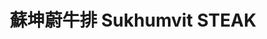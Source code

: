 ---
title: "蘇坤蔚牛排 Sukhumvit STEAK"
description: "蘇坤蔚牛排 Sukhumvit STEAK"
layout: shop
keywords:
  - 美食競賽
  - 台灣美食
  - 美食精選
datePublished: "2025-06-30"
dateModified: "2025-07-05"
city: "台中市"
district: "北區"
address: "台中市北區一中街99號"
phone: "0422250003"
geo: "24.150229570482065, 120.68537062420684"
google_map: "https://maps.app.goo.gl/uXV9DoCZHr1XCe5r6"
footinder: "https://footinder.com.tw/%E5%8F%B0%E4%B8%AD%E5%B8%82%E5%8C%97%E5%8D%80/362075/"
official: "https://www.facebook.com/SukhumvitSTEAK"
award:
  - name: "夜市王"
    year: "2024"
    entries:
      - nightMarket: "一中街夜市"
        food_type: "牛肉"
        rank: "第七名"

---